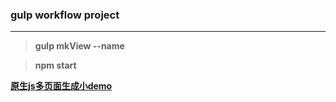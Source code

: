 ### gulp workflow project
***

> **gulp mkView --name**

> **npm start**

<u>**原生js多页面生成小demo**</u>
